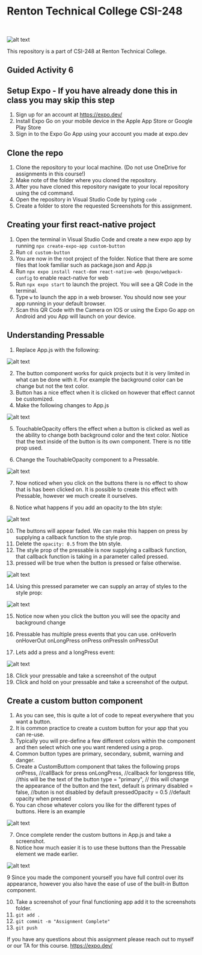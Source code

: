# Renton Technical College CSI-248
<br />    

![alt text](images/logo.jpg)

This repository is a part of CSI-248 at Renton Technical College.

## Guided Activity 6

## Setup Expo - If you have already done this in class you may skip this step

1. Sign up for an account at https://expo.dev/
2. Install Expo Go on your mobile device in the Apple App Store or Google Play Store
3. Sign in to the Expo Go App using your account you made at expo.dev

## Clone the repo

1. Clone the repository to your local machine. (Do not use OneDrive for assignments in this course!)
2. Make note of the folder where you cloned the repository.
3. After you have cloned this repository navigate to your local repository using the cd command.
4. Open the repository in Visual Studio Code by typing `code .`
5. Create a folder to store the requested Screenshots for this assignment.

## Creating your first react-native project
1. Open the terminal in Visual Studio Code and create a new expo app by running `npx create-expo-app custom-button`
2. Run `cd custom-button`
3. You are now in the root project of the folder. Notice that there are some files that look familiar such as package.json and App.js
4. Run `npx expo install react-dom react-native-web @expo/webpack-config` to enable react-native for web
5. Run `npx expo start` to launch the project. You will see a QR Code in the terminal.
6. Type `w` to launch the app in a web browser. You should now see your app running in your default browser.
7. Scan this QR Code with the Camera on IOS or using the Expo Go app on Android and you App will launch on your device.


## Understanding Pressable

1. Replace App.js with the following:

![alt text](images/1.png)

2. The button component works for quick projects but it is very limited in what can be done with it. For example the background color can be change but not the text color.
3. Button has a nice effect when it is clicked on however that effect cannot be customized.
4. Make the following changes to App.js

![alt text](images/2.png)

5. TouchableOpacity offers the effect when a button is clicked as well as the ability to change both background color and the text color. Notice that the text inside of the button is its own component. There is no title prop used.

6. Change the TouchableOpacity component to a Pressable.

![alt text](images/3.png)

7. Now noticed when you click on the buttons there is no effect to show that is has been clicked on. It is possible to create this effect with Pressable, however we much create it ourselves.

8. Notice what happens if you add an opacity to the btn style:

![alt text](images/4.png)

10. The buttons will appear faded. We can make this happen on press by supplying a callback function to the style prop.
11. Delete the `opacity: 0.5` from the btn style.
12. The style prop of the pressable is now supplying a callback function, that callback function is taking in a parameter called pressed.
13. pressed will be true when the button is pressed or false otherwise.

![alt text](images/5.png)

14. Using this pressed parameter we can supply an array of styles to the style prop:

![alt text](images/6.png)

15. Notice now when you click the button you will see the opacity and background change
16. Pressable has multiple press events that you can use.
onHoverIn
onHoverOut
onLongPress
onPress
onPressIn
onPressOut

17. Lets add a press and a longPress event:

![alt text](images/7.png)

18. Click your pressable and take a screenshot of the output
19. Click and hold on your pressable and take a screenshot of the output.

## Create a custom button component
1. As you can see, this is quite a lot of code to repeat everywhere that you want a button.
2. It is common practice to create a custom button for your app that you can re-use.
3. Typically you will pre-define a few different colors within the component and then select which one you want rendered using a prop.
4. Common button types are primary, secondary, submit, warning and danger. 
5. Create a CustomButtom component that takes the following props
  onPress, //callBack for press
  onLongPress, //callback for longpress
  title, //this will be the text of the button
  type = "primary", // this will change the appearance of the button and the text, default is primary
  disabled = false, //buton is not disabled by default
  pressedOpacity = 0.5 //default opacity when pressed
6. You can chose whatever colors you like for the different types of buttons. Here is an example

![alt text](images/8.png)

7. Once complete render the custom buttons in App.js and take a screenshot.
8. Notice how much easier it is to use these buttons than the Pressable element we made earlier.

![alt text](images/9.png)

9 Since you made the component yourself you have full control over its appearance, however you also have the ease of use of the built-in Button component.

10. Take a screenshot of your final functioning app add it to the screenshots folder.
11. `git add .`
12. `git commit -m "Assignment Complete"`
13. `git push`

If you have any questions about this assignment please reach out to myself or our TA for this course. 
https://expo.dev/
